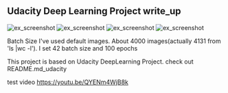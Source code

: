 ## Udacity Deep Learning Project write_up

![ex_screenshot](./docs/misc/udacity_project01.jpg)
![ex_screenshot](./docs/misc/udacity_project02.jpg)
![ex_screenshot](./docs/misc/udacity_project03.jpg)
![ex_screenshot](./docs/misc/udacity_project04.jpg)

Batch Size
I've used default images. About 4000 images(actually 4131 from 'ls |wc -l').
I set 42 batch size and 100 epochs

This project is based on Udacity DeepLearning Project. check out README.md_udacity

test video
https://youtu.be/QYENm4WjB8k
